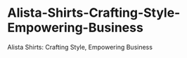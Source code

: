 # Alista-Shirts-Crafting-Style-Empowering-Business
Alista Shirts: Crafting Style, Empowering Business
